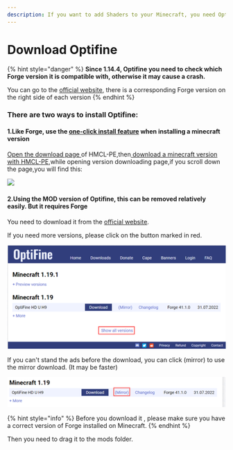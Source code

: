 ```yaml
---
description: If you want to add Shaders to your Minecraft, you need Optifine
---
```


# Download Optifine

{% hint style="danger" %}
**Since 1.14.4, Optifine you need to check which Forge version it is compatible with, otherwise it may cause a crash.**

You can go to the [official website](https://optifine.net/downloads), there is a corresponding Forge version on the right side of each version
{% endhint %}

### There are two ways to install Optifine:

#### 1.Like Forge, use the [one-click install feature](download-forge-fabric-liteloader.md) when installing a minecraft version

[Open the download page ](./#open-the-download-page-of-hmcl-pe)of HMCL-PE,then[ download a minecraft version with HMCL-PE](download-minecraft-with-hmcl-pe.md),while opening version downloading page,if you scroll down the page,you will find this:

![](../../.gitbook/assets/Screenshot\_2022-08-15-14-30-19-98\_d17cc25ab2657fb.jpg)

#### 2.Using the MOD version of Optifine, this can be removed relatively easily. But it requires Forge

You need to download it from the [official website](https://optifine.net/downloads).

If you need more versions, please click on the button marked in red.

![](<../../.gitbook/assets/image (40).png>)

If you can't stand the ads before the download, you can click (mirror) to use the mirror download. (It may be faster)

![](<../../.gitbook/assets/image (48).png>)

{% hint style="info" %}
Before you download it , please make sure you have a correct version of Forge installed on Minecraft.
{% endhint %}

Then you need to drag it to the mods folder.
